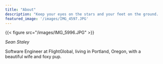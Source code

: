 ```yaml
---
title: "About"
description: "Keep your eyes on the stars and your feet on the ground. - Teddy Roosevelt"
featured_image: '/images/IMG_4597.JPG'
---
```

{{< figure src="/images/IMG_5996.JPG" >}}

_Sean Staley_

Software Engineer at FlightGlobal, living in Portland, Oregon, with a beautiful wife and foxy pup.

